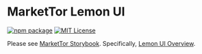 # MarketTor Lemon UI

[![npm package](https://img.shields.io/npm/v/@markettor/lemon-ui?style=flat-square)](https://www.npmjs.com/package/@markettor/lemon-ui)
[![MIT License](https://img.shields.io/badge/License-MIT-red.svg?style=flat-square)](https://opensource.org/licenses/MIT)

Please see [MarketTor Storybook](https://storybook.markettor.net/).
Specifically, [Lemon UI Overview](https://storybook.markettor.net/?path=/docs/lemon-ui-overview--docs).
